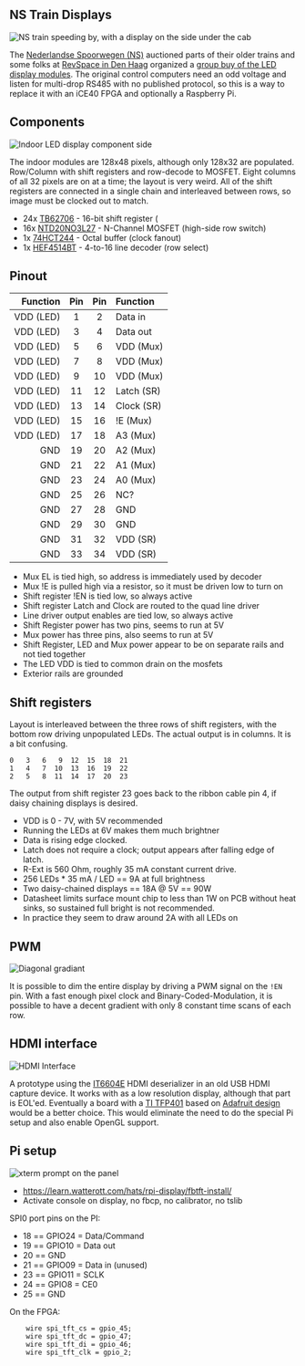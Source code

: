 ## NS Train Displays
![NS train speeding by, with a display on the side under the cab](images/train.jpg)

The [Nederlandse Spoorwegen (NS)](https://en.wikipedia.org/wiki/Nederlandse_Spoorwegen)
auctioned parts of their older trains and some folks at [RevSpace in Den Haag](https://revspace.nl/Main_Page)
organized a [group buy of the LED display modules](https://revspace.nl/Treinonderdelen).
The original control computers need an odd voltage and listen for multi-drop RS485 with
no published protocol, so this is a way to replace it with an iCE40 FPGA and optionally
a Raspberry Pi.

## Components

![Indoor LED display component side](images/indoor-pcb.jpg)


The indoor modules are 128x48 pixels, although only 128x32 are populated.
Row/Column with shift registers and row-decode to MOSFET.
Eight columns of all 32 pixels are on at a time; the layout is very weird.
All of the shift registers are connected in a single chain
and interleaved between rows, so image must be clocked out to match.

* 24x [TB62706](datasheets/TB62706.pdf) - 16-bit shift register (
* 16x [NTD20NO3L27](datasheets/NTD20N03L27-D.PDF) - N-Channel MOSFET (high-side row switch)
* 1x [74HCT244](datasheets/74HC_HCT244.pdf) - Octal buffer (clock fanout)
* 1x [HEF4514BT](datasheets/HEF4514BT.pdf) - 4-to-16 line decoder (row select)

## Pinout

| Function | Pin | Pin | Function  |
| -------: | :-: | :-: | :-------- |
| VDD (LED)|  1  |  2  | Data in   |
| VDD (LED)|  3  |  4  | Data out  |
| VDD (LED)|  5  |  6  | VDD (Mux) |
| VDD (LED)|  7  |  8  | VDD (Mux) |
| VDD (LED)|  9  | 10  | VDD (Mux) |
| VDD (LED)| 11  | 12  | Latch (SR)|
| VDD (LED)| 13  | 14  | Clock (SR)|
| VDD (LED)| 15  | 16  | !E (Mux)  |
| VDD (LED)| 17  | 18  | A3 (Mux)  |
| GND      | 19  | 20  | A2 (Mux)  |
| GND      | 21  | 22  | A1 (Mux)  |
| GND      | 23  | 24  | A0 (Mux)  |
| GND      | 25  | 26  | NC?       |
| GND      | 27  | 28  | GND       |
| GND      | 29  | 30  | GND       |
| GND      | 31  | 32  | VDD (SR)  |
| GND      | 33  | 34  | VDD (SR)  |

* Mux EL is tied high, so address is immediately used by decoder
* Mux !E is pulled high via a resistor, so it must be driven low to turn on
* Shift register !EN is tied low, so always active
* Shift register Latch and Clock are routed to the quad line driver
* Line driver output enables are tied low, so always active
* Shift Register power has two pins, seems to run at 5V
* Mux power has three pins, also seems to run at 5V
* Shift Register, LED and Mux power appear to be on separate rails and not tied together
* The LED VDD is tied to common drain on the mosfets
* Exterior rails are grounded


## Shift registers

Layout is interleaved between the three rows of shift registers, with the bottom row
driving unpopulated LEDs.  The actual output is in columns.  It is a bit confusing.

```
0   3   6   9  12  15  18  21
1   4   7  10  13  16  19  22
2   5   8  11  14  17  20  23
```

The output from shift register 23 goes back to the ribbon
cable pin 4, if daisy chaining displays is desired.

* VDD is 0 - 7V, with 5V recommended
* Running the LEDs at 6V makes them much brightner
* Data is rising edge clocked.
* Latch does not require a clock; output appears after falling edge of latch.
* R-Ext is 560 Ohm, roughly 35 mA constant current drive.
* 256 LEDs * 35 mA / LED == 9A at full brightness
* Two daisy-chained displays == 18A @ 5V == 90W
* Datasheet limits surface mount chip to less than 1W on PCB without heat sinks, so sustained full bright is not recommended.
* In practice they seem to draw around 2A with all LEDs on

## PWM

![Diagonal gradiant](images/pwm.jpg)

It is possible to dim the entire display by driving a PWM signal
on the `!EN` pin.
With a fast enough pixel clock and Binary-Coded-Modulation,
it is possible to have a decent gradient with only 8 constant
time scans of each row.

## HDMI interface

![HDMI Interface](images/hdmi.jpg)

A prototype using the [IT6604E](datasheets/it6604e.pdf) HDMI
deserializer in an old USB HDMI capture device.  It works with
as a low resolution display, although that part is EOL'ed.
Eventually a board with a [TI TFP401](https://cdn-shop.adafruit.com/datasheets/tfp401.pdf)
based on [Adafruit design](https://www.adafruit.com/product/2218)
would be a better choice.  This would eliminate the need to do
the special Pi setup and also enable OpenGL support.

## Pi setup
![xterm prompt on the panel](images/pi-display.jpg)

* https://learn.watterott.com/hats/rpi-display/fbtft-install/
* Activate console on display, no fbcp, no calibrator, no tslib

SPI0 port pins on the PI:
* 18 == GPIO24 = Data/Command
* 19 == GPIO10 = Data out
* 20 == GND
* 21 == GPIO09 = Data in (unused)
* 23 == GPIO11 = SCLK
* 24 == GPIO8  = CE0
* 25 == GND

On the FPGA:
```
	wire spi_tft_cs = gpio_45;
	wire spi_tft_dc = gpio_47;
	wire spi_tft_di = gpio_46;
	wire spi_tft_clk = gpio_2;
```
